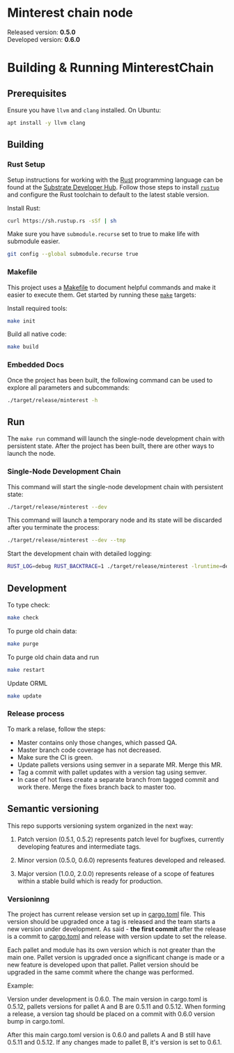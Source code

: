 # Minterest chain node

Released version: **0.5.0** <br>
Developed version: **0.6.0**

# Building & Running MinterestChain


## Prerequisites

Ensure you have `llvm` and `clang` installed. On Ubuntu:

```bash
apt install -y llvm clang
```

## Building

### Rust Setup

Setup instructions for working with the [Rust](https://www.rust-lang.org/) programming language can
be found at the
[Substrate Developer Hub](https://substrate.dev/docs/en/knowledgebase/getting-started). Follow those
steps to install [`rustup`](https://rustup.rs/) and configure the Rust toolchain to default to the
latest stable version.

Install Rust:

```bash
curl https://sh.rustup.rs -sSf | sh
```

Make sure you have `submodule.recurse` set to true to make life with submodule easier.

```bash
git config --global submodule.recurse true
```

### Makefile

This project uses a [Makefile](Makefile) to document helpful commands and make it easier to execute
them. Get started by running these [`make`](https://www.gnu.org/software/make/manual/make.html)
targets:


Install required tools:

```bash
make init
```

Build all native code:

```bash
make build
```

### Embedded Docs

Once the project has been built, the following command can be used to explore all parameters and
subcommands:

```sh
./target/release/minterest -h
```

## Run

The `make run` command will launch the single-node development chain with persistent state. After the project has been built, there are other ways to launch the node.

### Single-Node Development Chain

This command will start the single-node development chain with persistent state:

```bash
./target/release/minterest --dev
```

This command will launch a temporary node and its state will be discarded after you terminate the process:

```bash
./target/release/minterest --dev --tmp
```

Start the development chain with detailed logging:

```bash
RUST_LOG=debug RUST_BACKTRACE=1 ./target/release/minterest -lruntime=debug --dev
```

## Development

To type check:

```bash
make check
```

To purge old chain data:

```bash
make purge
```

To purge old chain data and run

```bash
make restart
```

Update ORML

```bash
make update
```
### Release process

To mark a relase, follow the steps:
* Master contains only those changes, which passed QA.
* Master branch code coverage has not decreased.
* Make sure the CI is green.
* Update pallets versions using semver in a separate MR. Merge this MR.
* Tag a commit with pallet updates with a version tag using semver.
* In case of hot fixes create a separate branch from tagged commit and work there. Merge the fixes branch back to master too.

## Semantic versioning

This repo supports versioning system organized in the next way:

1. Patch version (0.5.1, 0.5.2) represents patch level for bugfixes, currently developing features and intermediate tags.

2. Minor version (0.5.0, 0.6.0) represents features developed and released.

3. Major version (1.0.0, 2.0.0) represents release of a scope of features within a stable build which is ready for production.

### Versioninng

The project has current release version set up in [cargo.toml](cargo.toml) file. This version should be upgraded once a tag is released and the team starts a new version under development. As said - **the first commit** after the release is a commit to [cargo.toml](cargo.toml) and release with version update to set the release.

Each pallet and module has its own version which is not greater than the main one. Pallet version is upgraded once a significant change is made or a new feature is developed upon that pallet. Pallet version should be upgraded in the same commit where the change was performed.

Example:

Version under development is 0.6.0. The main version in cargo.toml is 0.5.12, pallets versions for pallet A and B are 0.5.11 and 0.5.12. When forming a release, a version tag should be placed on a commit with 0.6.0 version bump in cargo.toml. 

After this main cargo.toml version is 0.6.0 and pallets A and B still have 0.5.11 and 0.5.12. If any changes made to pallet B, it's version is set to 0.6.1.
